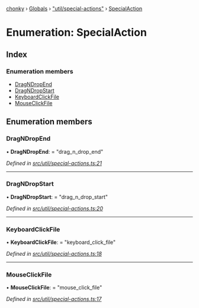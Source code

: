 [chonky](../README.md) › [Globals](../globals.md) › ["util/special-actions"](../modules/_util_special_actions_.md) › [SpecialAction](_util_special_actions_.specialaction.md)

# Enumeration: SpecialAction

## Index

### Enumeration members

* [DragNDropEnd](_util_special_actions_.specialaction.md#dragndropend)
* [DragNDropStart](_util_special_actions_.specialaction.md#dragndropstart)
* [KeyboardClickFile](_util_special_actions_.specialaction.md#keyboardclickfile)
* [MouseClickFile](_util_special_actions_.specialaction.md#mouseclickfile)

## Enumeration members

###  DragNDropEnd

• **DragNDropEnd**: = "drag_n_drop_end"

*Defined in [src/util/special-actions.ts:21](https://github.com/TimboKZ/Chonky/blob/cc6d20b/src/util/special-actions.ts#L21)*

___

###  DragNDropStart

• **DragNDropStart**: = "drag_n_drop_start"

*Defined in [src/util/special-actions.ts:20](https://github.com/TimboKZ/Chonky/blob/cc6d20b/src/util/special-actions.ts#L20)*

___

###  KeyboardClickFile

• **KeyboardClickFile**: = "keyboard_click_file"

*Defined in [src/util/special-actions.ts:18](https://github.com/TimboKZ/Chonky/blob/cc6d20b/src/util/special-actions.ts#L18)*

___

###  MouseClickFile

• **MouseClickFile**: = "mouse_click_file"

*Defined in [src/util/special-actions.ts:17](https://github.com/TimboKZ/Chonky/blob/cc6d20b/src/util/special-actions.ts#L17)*
